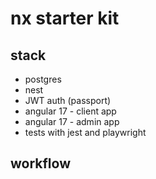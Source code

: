 # nx starter kit

## stack

-   postgres
-   nest
-   JWT auth (passport)
-   angular 17 - client app
-   angular 17 - admin app
-   tests with jest and playwright

## workflow
